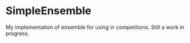 # SimpleEnsemble
My implementation of ensemble for using in competitions. Still a work in progress.
